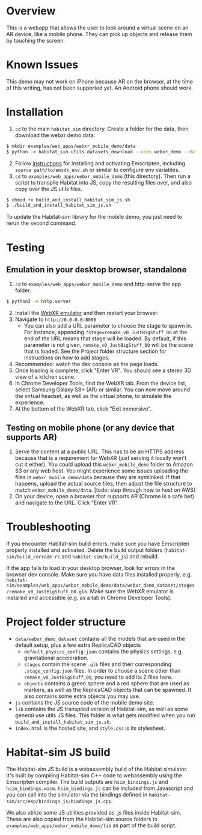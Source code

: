 # Overview

This is a webapp that allows the user to look around a virtual scene on an AR device, like a mobile phone. They can pick up objects and release them by touching the screen.

# Known Issues

This demo may not work on iPhone because AR on the browser, at the time of this writing, has not been supported yet. An Android phone should work.

# Installation

1. `cd` to the main `habitat_sim` directory. Create a folder for the data, then download the webxr demo data:
```bash
$ mkdir examples/web_apps/webxr_mobile_demo/data
$ python -m habitat_sim.utils.datasets_download --uids webxr_demo --data-path examples/web_apps/webxr_mobile_demo/data
```
2. Follow [instructions](https://github.com/facebookresearch/habitat-sim#experimental-emscripten-webgl-and-web-apps) for installing and activating Emscripten, including `source path/to/emsdk_env.sh` or similar to configure env variables.
1. `cd` to `examples/web_apps/webxr_mobile_demo` (this directory). Then run a script to transpile Habitat into JS, copy the resulting files over, and also copy over the JS utils files.
```bash
$ chmod +x build_and_install_habitat_sim_js.sh
$ ./build_and_install_habitat_sim_js.sh
```
To update the Habitat-sim library for the mobile demo, you just need to rerun the second command.

# Testing
## Emulation in your desktop browser, standalone

1. `cd` to `examples/web_apps/webxr_mobile_demo` and http-serve the app folder:
```bash
$ python3 -m http.server
```
2. Install the [WebXR emulator](https://blog.mozvr.com/webxr-emulator-extension/) and then restart your browser.
1. Navigate to `http://0.0.0.0:8000`
    - You can also add a URL parameter to choose the stage to spawn in. For instance, appending `?stage=remake_v0_JustBigStuff_00` at the end of the URL means that stage will be loaded. By default, if this parameter is not given, `remake_v0_JustBigStuff_00` will be the scene that is loaded. See the Project folder structure section for instructions on how to add stages.
1. Recommended: watch the dev console as the page loads.
1. Once loading is complete, click "Enter VR". You should see a stereo 3D view of a kitchen scene.
1. In Chrome Developer Tools, find the WebXR tab. From the device list, select Samsung Galaxy S8+ (AR) or similar. You can now move around the virtual headset, as well as the virtual phone, to simulate the experience.
1. At the bottom of the WebXR tab, click "Exit immersive".

## Testing on mobile phone (or any device that supports AR)
1. Serve the content at a public URL. This has to be an HTTPS address because that is a requirement for WebXR (just serving it locally won't cut it either). You could upload this `webxr_mobile_demo` folder to Amazon S3 or any web host. You might experience some issues uploading the files in `webxr_mobile_demo/data` because they are symlinked. If that happens, upload the actual source files, then adjust the file structure to match `webxr_mobile_demo/data`. [todo: step through how to host on AWS]
1. On your device, open a browser that supports AR (Chrome is a safe bet) and navigate to the URL. Click "Enter VR".

# Troubleshooting

If you encounter Habitat-sim build errors, make sure you have Emscripten properly installed and activated. Delete the build output folders (`habitat-sim/build_corrade-rc` and `habitat-sim/build_js`) and rebuild.

If the app fails to load in your desktop browser, look for errors in the browser dev console. Make sure you have data files installed properly, e.g. `habitat-sim/examples/web_apps/webxr_mobile_demo/data/webxr_demo_dataset/stages/remake_v0_JustBigStuff_00.glb`. Make sure the WebXR emulator is installed and accessible (e.g. as a tab in Chrome Developer Tools).

# Project folder structure
- `data/webxr_demo_dataset` contains all the models that are used in the default setup, plus a few extra ReplicaCAD objects
    - `default.physics_config.json` contains the physics settings, e.g. gravitational acceleration.
    - `stages` contain the scene `.glb` files and their corresponding `.stage_config.json` files. In order to choose a scene other than `remake_v0_JustBigStuff_00`, you need to add its 2 files here.
    - `objects` contains a green sphere and a red sphere that are used as markers, as well as the ReplicaCAD objects that can be spawned. It also contains some extra objects you may use.
- `js` contains the JS source code of the mobile demo site.
- `lib` contains the JS transpiled version of Habitat-sim, as well as some general use utils JS files. This folder is what gets modified when you run `build_and_install_habitat_sim_js.sh`.
- `index.html` is the hosted site, and `style.css` is its stylesheet.

# Habitat-sim JS build

The Habitat-sim JS build is a webassembly build of the Habitat simulator. It's built by compiling Habitat-sim C++ code to webassembly using the Emscripten compiler. The build outputs are `hsim_bindings.js` and `hsim_bindings.wasm`. `hsim_bindings.js` can be included from Javascript and you can call into the simulator via the bindings defined in `habitat-sim/src/esp/bindings_js/bindings_js.cpp`.

We also utilize some JS utilities provided as .js files inside Habitat-sim. These are also copied from the Habitat-sim source folders to `examples/web_apps/webxr_mobile_demo/lib` as part of the build script.
